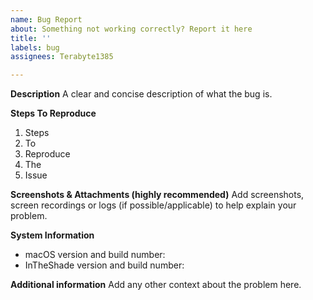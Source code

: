 ```yaml
---
name: Bug Report
about: Something not working correctly? Report it here
title: ''
labels: bug
assignees: Terabyte1385

---
```


**Description**
A clear and concise description of what the bug is.

**Steps To Reproduce**
1. Steps
2. To
3. Reproduce
4. The
5. Issue

**Screenshots & Attachments (highly recommended)**
Add screenshots, screen recordings or logs (if possible/applicable) to help explain your problem.

**System Information**
- macOS version and build number: 
- InTheShade version and build number: 

**Additional information**
Add any other context about the problem here.
